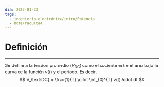 ```yaml
---
dia: 2023-01-23
tags:
  - ingeniería-electrónica/intro/Potencia
  - nota/facultad
---
```

# Definición
---
Se define a la tension promedio ($V_\text{DC}$) como el cociente entre el area bajo la curva de la función $v(t)$ y el periodo.
Es decir,
$$
V_\text{DC} = \frac{1}{T} \cdot \int_{0}^{T} v(t) \cdot dt
$$